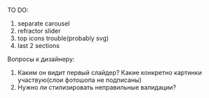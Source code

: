 TO DO:

1. separate carousel
2. refractor slider
3. top icons trouble(probably svg)
4. last 2 sections


Вопросы к дизайнеру:
1. Каким он видит первый слайдер? Какие конкретно картинки участвую(слои фотошопа не подписаны)
2. Нужно ли стилизировать неправильные валидации? 
